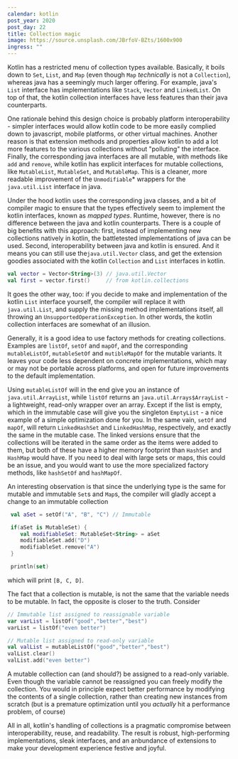 ```yaml
---
calendar: kotlin
post_year: 2020
post_day: 22
title: Collection magic
image: https://source.unsplash.com/JBrfoV-BZts/1600x900
ingress: ""
---
```

Kotlin has a restricted menu of collection types available. Basically, it boils down to `Set`, `List`, and `Map` (even though `Map` *technically* is not a `Collection`), whereas java has a seemingly much larger offering. For example, java's `List` interface has implementations like `Stack`, `Vector` and `LinkedList`. On top of that, the kotlin collection interfaces have less features than their java counterparts.  

One rationale behind this design choice is probably platform interoperability - simpler interfaces would allow kotlin code to be more easily complied down to javascript, mobile platforms, or other virtual machines. Another reason is that extension methods and properties allow kotlin to add a lot more features to the various collections without "polluting" the interface. Finally, the corresponding java interfaces are all mutable, with methods like `add` and `remove`, while kotlin has explicit interfaces for mutable collections, like `MutableList`, `MutableSet`, and `MutableMap`. This is a cleaner, more readable improvement of the `Unmodifiable`* wrappers for the `java.util.List` interface in java.

Under the hood kotlin uses the corresponding java classes, and a bit of compiler magic to ensure that the types effectively seem to implement the kotlin interfaces, known as *mapped types*. Runtime, however, there is no difference between the java and kotlin counterparts. There is a couple of big benefits with this approach: first, instead of implementing new collections natively in kotlin, the battletested implementations of java can be used. Second, interoperability between java and kotlin is ensured. And it means you can still use the`java.util.Vector` class, and get the extension goodies associated with the kotlin `Collection` and `List` interfaces in kotlin. 

```kotlin
val vector = Vector<String>(3) // java.util.Vector
val first = vector.first()     // from kotlin.collections
```

It goes the other way, too: if you decide to make and implementation of the kotlin `List` interface yourself, the compiler will replace it with `java.util.List`, and supply the missing method implementations itself, all throwing an `UnsupportedOperationException`. In other words, the kotlin collection interfaces are somewhat of an illusion. 

Generally, it is a good idea to use factory methods for creating collections. Examples are `listOf`, `setOf` and `mapOf`, and the corresponding `mutableListOf`, `mutableSetOf` and `mutibleMapOf` for the mutable variants. It leaves your code less dependent on concrete implementations, which may or may not be portable across platforms, and open for future improvements to the default implementation. 

Using `mutableListOf` will in the end give you an instance of `java.util.ArrayList`, while `listOf` returns an `java.util.Arrays$ArrayList` - a lightweight, read-only wrapper over an array. Except if the list is empty, which in the immutable case will give you the singleton `EmptyList` - a nice example of a simple optimization done for you. In the same vain, `setOf` and `mapOf`, will return `LinkedHashSet` and `LinkedHashMap`, respectively, and exactly the same in the mutable case.  The linked versions ensure that the collections will be iterated in the same order as the items were added to them, but both of these have a higher memory footprint than `HashSet` and `HashMap` would have. If you need to deal with large sets or maps, this could be an issue, and you would want to use the more specialized factory methods, like `hashSetOf` and `hashMapOf`. 

An interesting observation is that since the underlying type is the same for mutable and immutable `Set`s and `Map`s, the compiler will gladly accept a change to an immutable collection

```kotlin
 val aSet = setOf("A", "B", "C") // Immutable

 if(aSet is MutableSet) {
    val modifiableSet: MutableSet<String> = aSet
    modifiableSet.add("D")
    modifiableSet.remove("A")
 }

 println(set)
```

 which will print `[B, C, D]`.

The fact that a collection is mutable, is not the same that the variable needs to be mutable. In fact, the opposite is closer to the truth. Consider

```kotlin
// Immutable list assigned to reassignable variable
var varList = listOf("good","better","best")
varList = listOf("even better")

// Mutable list assigned to read-only variable
val valList = mutableListOf("good","better","best")
valList.clear()
valList.add("even better")
```

A mutable collection can (and should?) be assigned to a read-only variable. Even though the variable cannot be reassigned you can freely modify the collection. You would in principle expect better performance by modifying the contents of a single collection, rather than creating new instances from scratch (but is a premature optimization until you *actually* hit a performance problem, of course)

All in all, kotlin's handling of collections is a pragmatic compromise between interoperability, reuse, and readability. The result is robust, high-performing implementations, sleak interfaces, and an anbundance of extensions to make your development experience festive and joyful.